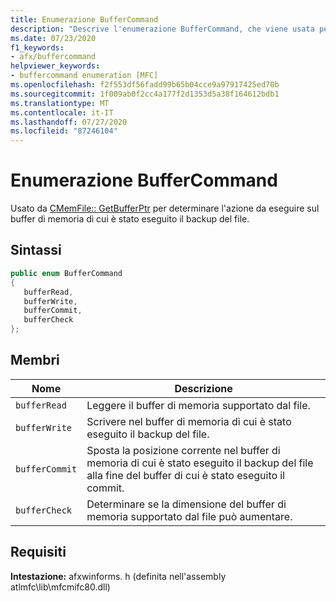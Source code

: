 ```yaml
---
title: Enumerazione BufferCommand
description: "Descrive l'enumerazione BufferCommand, che viene usata per lavorare con i file di memoria tramite CMemFile:: GetBufferPtr ()"
ms.date: 07/23/2020
f1_keywords:
- afx/buffercommand
helpviewer_keywords:
- buffercommand enumeration [MFC]
ms.openlocfilehash: f2f553df56fadd99b65b04cce9a97917425ed70b
ms.sourcegitcommit: 1f009ab0f2cc4a177f2d1353d5a38f164612bdb1
ms.translationtype: MT
ms.contentlocale: it-IT
ms.lasthandoff: 07/27/2020
ms.locfileid: "87246104"
---
```

# <a name="buffercommand-enumeration"></a>Enumerazione BufferCommand

Usato da [CMemFile:: GetBufferPtr](cmemfile-class.md#getbufferptr) per determinare l'azione da eseguire sul buffer di memoria di cui è stato eseguito il backup del file.

## <a name="syntax"></a>Sintassi

``` cpp
public enum BufferCommand
{
   bufferRead,
   bufferWrite,
   bufferCommit,
   bufferCheck
};
```

## <a name="members"></a>Membri

|Nome|Descrizione|
|-|-|
| `bufferRead` | Leggere il buffer di memoria supportato dal file. |
| `bufferWrite` | Scrivere nel buffer di memoria di cui è stato eseguito il backup del file. |
| `bufferCommit` | Sposta la posizione corrente nel buffer di memoria di cui è stato eseguito il backup del file alla fine del buffer di cui è stato eseguito il commit. |
| `bufferCheck` | Determinare se la dimensione del buffer di memoria supportato dal file può aumentare. |

## <a name="requirements"></a>Requisiti

**Intestazione:** afxwinforms. h (definita nell'assembly atlmfc\lib\mfcmifc80.dll)
